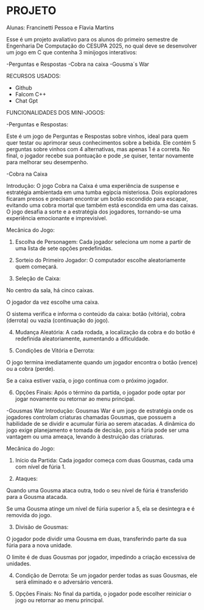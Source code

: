 # PROJETO
Alunas: Francinetti Pessoa e Flavia Martins 

Esse é um projeto avaliativo para os alunos do primeiro semestre de Engenharia De Computação do CESUPA 2025, no qual deve se desenvolver um jogo em C que contenha 3 minijogos interativos:

-Perguntas e Respostas
-Cobra na caixa
-Gousma´s War

RECURSOS USADOS:
- Github
- Falcom C++
- Chat Gpt

FUNCIONALIDADES DOS MINI-JOGOS:

-Perguntas e Respostas: 

Este é um jogo de Perguntas e Respostas sobre vinhos, ideal para quem quer testar ou aprimorar seus conhecimentos sobre a bebida.
Ele contém 5 perguntas sobre vinhos com 4 alternativas, mas apenas 1 é a correta.
No final, o jogador recebe sua pontuação e pode ,se quiser, tentar novamente para melhorar seu desempenho.



-Cobra na Caixa

Introdução: O jogo Cobra na Caixa é uma experiência de suspense e estratégia ambientada em uma tumba egípcia misteriosa. Dois exploradores ficaram presos e precisam encontrar um botão escondido para escapar, evitando uma cobra mortal que também está escondida em uma das caixas. O jogo desafia a sorte e a estratégia dos jogadores, tornando-se uma experiência emocionante e imprevisível.

Mecânica do Jogo:

1. Escolha de Personagem: Cada jogador seleciona um nome a partir de uma lista de sete opções predefinidas.


2. Sorteio do Primeiro Jogador: O computador escolhe aleatoriamente quem começará.


3. Seleção de Caixa:

No centro da sala, há cinco caixas.

O jogador da vez escolhe uma caixa.

O sistema verifica e informa o conteúdo da caixa: botão (vitória), cobra (derrota) ou vazia (continuação do jogo).



4. Mudança Aleatória: A cada rodada, a localização da cobra e do botão é redefinida aleatoriamente, aumentando a dificuldade.


5. Condições de Vitória e Derrota:

O jogo termina imediatamente quando um jogador encontra o botão (vence) ou a cobra (perde).

Se a caixa estiver vazia, o jogo continua com o próximo jogador.



6. Opções Finais: Após o término da partida, o jogador pode optar por jogar novamente ou retornar ao menu principal.



-Gousmas War
Introdução: Gousmas War é um jogo de estratégia onde os jogadores controlam criaturas chamadas Gousmas, que possuem a habilidade de se dividir e acumular fúria ao serem atacadas. A dinâmica do jogo exige planejamento e tomada de decisão, pois a fúria pode ser uma vantagem ou uma ameaça, levando à destruição das criaturas.

Mecânica do Jogo:

1. Início da Partida: Cada jogador começa com duas Gousmas, cada uma com nível de fúria 1.


2. Ataques:

Quando uma Gousma ataca outra, todo o seu nível de fúria é transferido para a Gousma atacada.

Se uma Gousma atinge um nível de fúria superior a 5, ela se desintegra e é removida do jogo.



3. Divisão de Gousmas:

O jogador pode dividir uma Gousma em duas, transferindo parte da sua fúria para a nova unidade.

O limite é de duas Gousmas por jogador, impedindo a criação excessiva de unidades.



4. Condição de Derrota: Se um jogador perder todas as suas Gousmas, ele será eliminado e o adversário vencerá.


5. Opções Finais: No final da partida, o jogador pode escolher reiniciar o jogo ou retornar ao menu principal.



